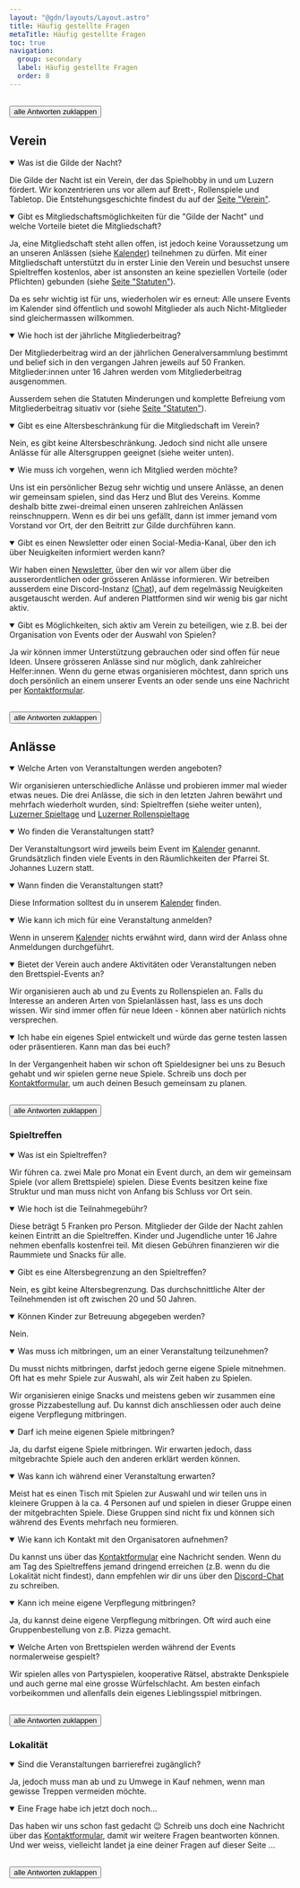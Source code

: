 ```yaml
---
layout: "@gdn/layouts/Layout.astro"
title: Häufig gestellte Fragen
metaTitle: Häufig gestellte Fragen
toc: true
navigation:
  group: secondary
  label: Häufig gestellte Fragen
  order: 8
---
```


<button type="button" class="button-accent" data-toggle-details="" style="margin-block-start: 1rem;">
  alle Antworten   
  <span data-toggle-label="open">zuklappen</span>
  <span data-toggle-label="close" hidden>aufklappen</span>
</button>

## Verein

<details open="">
  <summary>Was ist die Gilde der Nacht?</summary>

  Die Gilde der Nacht ist ein Verein, der das Spielhobby in und um Luzern fördert. Wir konzentrieren uns vor allem auf Brett-, Rollenspiele und Tabletop. Die Entstehungsgeschichte findest du auf der [Seite "Verein"](/verein).
  
</details>

<details open="">
  <summary>Gibt es Mitgliedschaftsmöglichkeiten für die "Gilde der Nacht" und welche Vorteile bietet die Mitgliedschaft?</summary>

  Ja, eine Mitgliedschaft steht allen offen, ist jedoch keine Voraussetzung um an unseren Anlässen (siehe [Kalender](/#kalender)) teilnehmen zu dürfen. Mit einer Mitgliedschaft unterstützt du in erster Linie den Verein und besuchst unsere Spieltreffen kostenlos, aber ist ansonsten an keine speziellen Vorteile (oder Pflichten) gebunden (siehe [Seite "Statuten"](/statuten)).

  Da es sehr wichtig ist für uns, wiederholen wir es erneut: Alle unsere Events im Kalender sind öffentlich und sowohl Mitglieder als auch Nicht-Mitglieder sind gleichermassen willkommen.

</details>

<details open="">
  <summary>Wie hoch ist der jährliche Mitgliederbeitrag?</summary>

  Der Mitgliederbeitrag wird an der jährlichen Generalversammlung bestimmt und belief sich in den vergangen Jahren jeweils auf 50 Franken. Mitglieder:innen unter 16 Jahren werden vom Mitgliederbeitrag ausgenommen.

  Ausserdem sehen die Statuten Minderungen und komplette Befreiung vom Mitgliederbeitrag situativ vor (siehe [Seite "Statuten"](/statuten)).

</details>

<details open="">
  <summary>Gibt es eine Altersbeschränkung für die Mitgliedschaft im Verein?</summary>

  Nein, es gibt keine Altersbeschränkung. Jedoch sind nicht alle unsere Anlässe für alle Altersgruppen geeignet (siehe weiter unten).

</details>

<details open="">
  <summary>Wie muss ich vorgehen, wenn ich Mitglied werden möchte?</summary>

  Uns ist ein persönlicher Bezug sehr wichtig und unsere Anlässe, an denen wir gemeinsam spielen, sind das Herz und Blut des Vereins. Komme deshalb bitte zwei-dreimal einen unseren zahlreichen Anlässen reinschnuppern. Wenn es dir bei uns gefällt, dann ist immer jemand vom Vorstand vor Ort, der den Beitritt zur Gilde durchführen kann.

</details>

<details open="">
  <summary>Gibt es einen Newsletter oder einen Social-Media-Kanal, über den ich über Neuigkeiten informiert werden kann?</summary>

  Wir haben einen [Newsletter](/newsletter), über den wir vor allem über die ausserordentlichen oder grösseren Anlässe informieren. Wir betreiben ausserdem eine Discord-Instanz ([Chat](/chat)), auf dem regelmässig Neuigkeiten ausgetauscht werden. Auf anderen Plattformen sind wir wenig bis gar nicht aktiv.

</details>

<details open="" hidden>
  <summary>Gibt es bestimmte Regeln oder Richtlinien, die Vereinsmitglieder beachten müssen?</summary>

  Bitte beachte unseren Verhaltenskodex ([link], TODO). Dieser gilt auch für Nichtmitglieder an unseren Veranstaltungen oder in unserem Discord-Chat.

</details>

<details open="">
  <summary>Gibt es Möglichkeiten, sich aktiv am Verein zu beteiligen, wie z.B. bei der Organisation von Events oder der Auswahl von Spielen?</summary>

  Ja wir können immer Unterstützung gebrauchen oder sind offen für neue Ideen. Unsere grösseren Anlässe sind nur möglich, dank zahlreicher Helfer:innen. Wenn du gerne etwas organisieren möchtest, dann sprich uns doch persönlich an einem unserer Events an oder sende uns eine Nachricht per [Kontaktformular](/kontakt).

</details>

<button type="button" class="button-accent" data-toggle-details="" style="margin-block-start: 1rem;">
  alle Antworten   
  <span data-toggle-label="open">zuklappen</span>
  <span data-toggle-label="close" hidden>aufklappen</span>
</button>

## Anlässe

<details open="">
  <summary>Welche Arten von Veranstaltungen werden angeboten?</summary>

  Wir organisieren unterschiedliche Anlässe und probieren immer mal wieder etwas neues. Die drei Anlässe, die sich in den letzten Jahren bewährt und mehrfach wiederholt wurden, sind: Spieltreffen (siehe weiter unten), [Luzerner Spieltage](https://spieltage.ch/) und [Luzerner Rollenspieltage](https://rollenspieltage.ch/)

</details>

<details open="">
  <summary>Wo finden die Veranstaltungen statt?</summary>

  Der Veranstaltungsort wird jeweils beim Event im [Kalender](/#kalender) genannt. Grundsätzlich finden viele Events in den Räumlichkeiten der Pfarrei St. Johannes Luzern statt.

</details>

<details open="">
  <summary>Wann finden die Veranstaltungen statt?</summary>

  Diese Information solltest du in unserem [Kalender](/#kalender) finden.

</details>

<details open="">
  <summary>Wie kann ich mich für eine Veranstaltung anmelden?</summary>

  Wenn in unserem [Kalender](/#kalender) nichts erwähnt wird, dann wird der Anlass ohne Anmeldungen durchgeführt.

</details>

<details open="">
  <summary>Bietet der Verein auch andere Aktivitäten oder Veranstaltungen neben den Brettspiel-Events an?</summary>

  Wir organisieren auch ab und zu Events zu Rollenspielen an. Falls du Interesse an anderen Arten von Spielanlässen hast, lass es uns doch wissen. Wir sind immer offen für neue Ideen - können aber natürlich nichts versprechen.

</details>

<details open="">
  <summary>Ich habe ein eigenes Spiel entwickelt und würde das gerne testen lassen oder präsentieren. Kann man das bei euch?</summary>

  In der Vergangenheit haben wir schon oft Spieldesigner bei uns zu Besuch gehabt und wir spielen gerne neue Spiele. Schreib uns doch per [Kontaktformular](/kontakt), um auch deinen Besuch gemeinsam zu planen.

</details>

<button type="button" class="button-accent" data-toggle-details="" style="margin-block-start: 1rem;">
  alle Antworten   
  <span data-toggle-label="open">zuklappen</span>
  <span data-toggle-label="close" hidden>aufklappen</span>
</button>

### Spieltreffen

<details open="">
  <summary>Was ist ein Spieltreffen?</summary>

  Wir führen ca. zwei Male pro Monat ein Event durch, an dem wir gemeinsam Spiele (vor allem Brettspiele) spielen. Diese Events besitzen keine fixe Struktur und man muss nicht von Anfang bis Schluss vor Ort sein.

</details>

<details open="">
  <summary>Wie hoch ist die Teilnahmegebühr?</summary>

  Diese beträgt 5 Franken pro Person. Mitglieder der Gilde der Nacht zahlen keinen Eintritt an die Spieltreffen. Kinder und Jugendliche unter 16 Jahre nehmen ebenfalls kostenfrei teil. Mit diesen Gebühren finanzieren wir die Raummiete und Snacks für alle.

</details>

<details open="">
  <summary>Gibt es eine Altersbegrenzung an den Spieltreffen?</summary>

  Nein, es gibt keine Altersbegrenzung. Das durchschnittliche Alter der Teilnehmenden ist oft zwischen 20 und 50 Jahren.
  
</details>

<details open="">
  <summary>Können Kinder zur Betreuung abgegeben werden?</summary>

  Nein.

</details>

<details open="">
  <summary>Was muss ich mitbringen, um an einer Veranstaltung teilzunehmen?</summary>

  Du musst nichts mitbringen, darfst jedoch gerne eigene Spiele mitnehmen. Oft hat es mehr Spiele zur Auswahl, als wir Zeit haben zu Spielen. 

  Wir organisieren einige Snacks und meistens geben wir zusammen eine grosse Pizzabestellung auf. Du kannst dich anschliessen oder auch deine eigene Verpflegung mitbringen.

</details>

<details open="">
  <summary>Darf ich meine eigenen Spiele mitbringen?</summary>

  Ja, du darfst eigene Spiele mitbringen. Wir erwarten jedoch, dass mitgebrachte Spiele auch den anderen erklärt werden können.

</details>

<details open="">
  <summary>Was kann ich während einer Veranstaltung erwarten?</summary>

  Meist hat es einen Tisch mit Spielen zur Auswahl und wir teilen uns in kleinere Gruppen à la ca. 4 Personen auf und spielen in dieser Gruppe einen der mitgebrachten Spiele. Diese Gruppen sind nicht fix und können sich während des Events mehrfach neu formieren.

</details>

<details open="" hidden>
  <summary>Gibt es einen Verhaltenskodex für die Veranstaltungen?</summary>

  Ja, beachte bitte unseren Verhaltenskodex ([link], TODO).

</details>

<details open="">
  <summary>Wie kann ich Kontakt mit den Organisatoren aufnehmen?</summary>

  Du kannst uns über das [Kontaktformular](/kontakt) eine Nachricht senden. Wenn du am Tag des Spieltreffens jemand dringend erreichen (z.B. wenn du die Lokalität nicht findest), dann empfehlen wir dir uns über den [Discord-Chat](/chat) zu schreiben.

</details>

<details open="">
  <summary>Kann ich meine eigene Verpflegung mitbringen?</summary>

  Ja, du kannst deine eigene Verpflegung mitbringen. Oft wird auch eine Gruppenbestellung von z.B. Pizza gemacht.

</details>

<details open="">
  <summary>Welche Arten von Brettspielen werden während der Events normalerweise gespielt?</summary>

  Wir spielen alles von Partyspielen, kooperative Rätsel, abstrakte Denkspiele und auch gerne mal eine grosse Würfelschlacht. Am besten einfach vorbeikommen und allenfalls dein eigenes Lieblingsspiel mitbringen.

</details>

<button type="button" class="button-accent" data-toggle-details="" style="margin-block-start: 1rem;">
  alle Antworten   
  <span data-toggle-label="open">zuklappen</span>
  <span data-toggle-label="close" hidden>aufklappen</span>
</button>

### Lokalität

<details open="" hidden>
  <summary>Gibt es einen festen Treffpunkt für die Events, oder wechseln die Veranstaltungsorte?</summary>

  Die Spieltreffen finden in den Räumlichkeiten der Pfarrei St. Johannes Luzern statt ([link]). Jedoch nicht immer im selben Raum. Meist sind wir im Würzenbachsaal (oben) oder in der Unterkirche (unten).

</details>

<details open="" hidden>
  <summary>Gibt es Parkmöglichkeiten in der Nähe der Veranstaltungsorte?</summary>

   Es hat wenige, gebührenpflichtige Parkplätze in der Nähe. Wir können nicht garantieren, dass diese immer frei sind. Deshalb empfehlen wir grundsätzlich mit dem öffentlichen Verkehr anzureisen ([link]).

</details>

<details open="">
  <summary>Sind die Veranstaltungen barrierefrei zugänglich?</summary>

  Ja, jedoch muss man ab und zu Umwege in Kauf nehmen, wenn man gewisse Treppen vermeiden möchte.

</details>

<details open="">
  <summary>Eine Frage habe ich jetzt doch noch...</summary>

  Das haben wir uns schon fast gedacht 😉 Schreib uns doch eine Nachricht über das [Kontaktformular](/kontakt), damit wir weitere Fragen beantworten können. Und wer weiss, vielleicht landet ja eine deiner Fragen auf dieser Seite ...

</details>

<button type="button" class="button-accent" data-toggle-details="" style="margin-block-start: 1rem;">
  alle Antworten   
  <span data-toggle-label="open">zuklappen</span>
  <span data-toggle-label="close" hidden>aufklappen</span>
</button>

<script>
{
  const toggles = document.querySelectorAll("[data-toggle-details]");
  const details = document.querySelectorAll("details");

  let open = true;

  toggles.forEach((toggle) => {
    const labelOpen = toggle.querySelector("[data-toggle-label='open']");
    const labelClose = toggle.querySelector("[data-toggle-label='close']");

    toggle.addEventListener("click", () => {

      if (open) {
        labelOpen.hidden = true;
        labelClose.hidden = false;
      } else {
        labelOpen.hidden = false;
        labelClose.hidden = true;
      }

      open = !open;
      details.forEach((detail) => {
        detail.open = open;
      });
    
    });
  });
}
</script>
